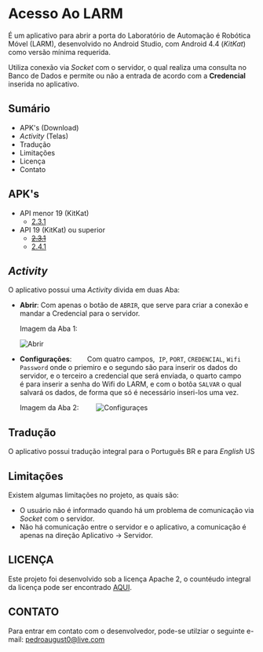 
# Acesso Ao LARM
É um aplicativo para abrir a porta do Laboratório de Automação é Robótica Móvel (LARM), desenvolvido no Android Studio, com Android 4.4 (*KitKat*) como versão mínima requerida.

Utiliza conexão via *Socket* com o servidor, o qual realiza uma consulta no Banco de Dados e permite ou não a entrada de acordo com a **Credencial** inserida no aplicativo.

## Sumário
 - APK's (Download)
 - *Activity* (Telas)
 - Tradução
 - Limitações
 - Licença
 - Contato

## APK's
- API menor 19 (KitKat)
  - [2.3.1](APKs/AccessToLARM-2.3.1-API-16.apk)
- API 19 (KitKat) ou superior
  - ~~[2.3.1](APKs/AccessToLARM-2.3.1.apk)~~
  - [2.4.1](APKs/AccessToLARM-2.4.1.apk)

## *Activity*
O aplicativo possui uma *Activity* divida em duas Aba:
   - **Abrir**:
        Com apenas o botão de ``ABRIR``, que serve para criar a conexão e mandar a Credencial para o servidor.
        
        Imagem da Aba 1:
        
        ![Abrir](https://uploaddeimagens.com.br/images/000/944/963/original/A2L-open.jpg?1496938328)

  
   - **Configurações**:
        Com quatro campos,  ``IP``, ``PORT``, ``CREDENCIAL``, ``Wifi Password`` onde o priemiro e o segundo são para inserir os dados do servidor, e o terceiro a credencial que será enviada, o quarto campo é para inserir a senha do Wifi do LARM, e com o botõa ``SALVAR`` o qual salvará os dados, de forma que só é necessário inseri-los uma vez.
         
        Imagem da Aba 2:
        
        ![Configuraçes](https://uploaddeimagens.com.br/images/000/944/964/original/A2L-settings.jpg?1496938375)

## Tradução
O aplicativo possui tradução integral para o Português BR e para *English* US

## Limitações
Existem algumas limitações no projeto, as quais são:
   - O usuário não é informado quando há um problema de comunicação via *Socket* com o servidor.
   - Não há comunicação entre o servidor e o aplicativo, a comunicação é apenas na direção Aplicativo -> Servidor.
  
## LICENÇA 
Este projeto foi desenvolvido sob a licença Apache 2, o countéudo integral da licença pode ser encontrado [AQUI](./LICENSE).

## CONTATO
Para entrar em contato com o desenvolvedor, pode-se utilziar o seguinte e-mail: <pedroaugust0@live.com>
